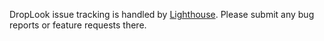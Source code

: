 DropLook issue tracking is handled by [Lighthouse](http://jazzio.lighthouseapp.com/projects/19131-droplook/). Please submit any bug reports or feature requests there.